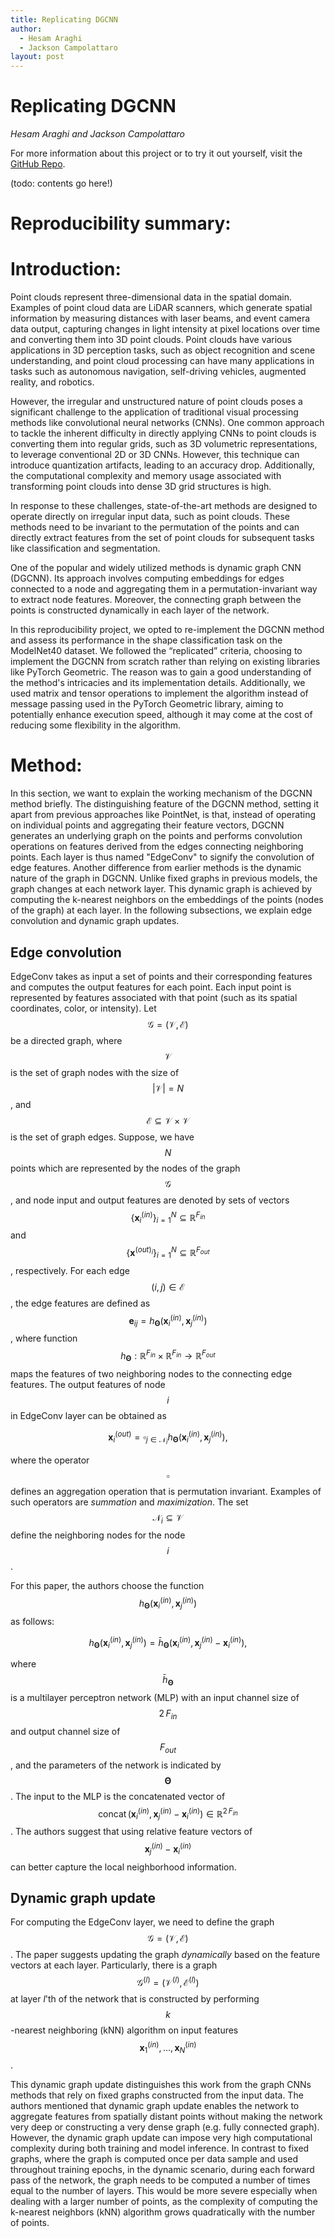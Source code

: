 ```yaml
---
title: Replicating DGCNN
author:
  - Hesam Araghi
  - Jackson Campolattaro
layout: post
---
```


# Replicating DGCNN
*Hesam Araghi and Jackson Campolattaro*

For more information about this project or to try it out yourself, visit
the [GitHub Repo](https://github.com/JacksonCampolattaro/dgcnn-replication).

(todo: contents go here!)

# Reproducibility summary:

# Introduction:

Point clouds represent three-dimensional data in the spatial domain. Examples of point cloud data are LiDAR scanners, which generate spatial information by measuring distances with laser beams, and event camera data output, capturing changes in light intensity at pixel locations over time and converting them into 3D point clouds. Point clouds have various applications in 3D perception tasks, such as object recognition and scene understanding, and point cloud processing can have many applications in tasks such as autonomous navigation, self-driving vehicles, augmented reality, and robotics. 

However, the irregular and unstructured nature of point clouds poses a significant challenge to the application of traditional visual processing methods like convolutional neural networks (CNNs). One common approach to tackle the inherent difficulty in directly applying CNNs to point clouds is converting them into regular grids, such as 3D volumetric representations, to leverage conventional 2D or 3D CNNs. However, this technique can introduce quantization artifacts, leading to an accuracy drop. Additionally, the computational complexity and memory usage associated with transforming point clouds into dense 3D grid structures is high.

In response to these challenges, state-of-the-art methods are designed to operate directly on irregular input data, such as point clouds. These methods need to be invariant to the permutation of the points and can directly extract features from the set of point clouds for subsequent tasks like classification and segmentation. 

One of the popular and widely utilized methods is dynamic graph CNN (DGCNN). Its approach involves computing embeddings for edges connected to a node and aggregating them in a permutation-invariant way to extract node features. Moreover, the connecting graph between the points is constructed dynamically in each layer of the network. 

In this reproducibility project, we opted to re-implement the DGCNN method and assess its performance in the shape classification task on the ModelNet40 dataset. We followed the “replicated” criteria, choosing to implement the DGCNN from scratch rather than relying on existing libraries like PyTorch Geometric. The reason was to gain a good understanding of the method's intricacies and its implementation details. Additionally, we used matrix and tensor operations to implement the algorithm instead of message passing used in the PyTorch Geometric library, aiming to potentially enhance execution speed, although it may come at the cost of reducing some flexibility in the algorithm.


# Method:

In this section, we want to explain the working mechanism of the DGCNN method briefly. The distinguishing feature of the DGCNN method, setting it apart from previous approaches like PointNet, is that, instead of operating on individual points and aggregating their feature vectors, DGCNN generates an underlying graph on the points and performs convolution operations on features derived from the edges connecting neighboring points. Each layer is thus named "EdgeConv" to signify the convolution of edge features. Another difference from earlier methods is the dynamic nature of the graph in DGCNN. Unlike fixed graphs in previous models, the graph changes at each network layer. This dynamic graph is achieved by computing the k-nearest neighbors on the embeddings of the points (nodes of the graph) at each layer. In the following subsections, we explain edge convolution and dynamic graph updates.

## Edge convolution

EdgeConv takes as input a set of points and their corresponding features and computes the output features for each point. Each input point is represented by features associated with that point (such as its spatial coordinates, color, or intensity). Let $$\mathcal{G}=(\mathcal{V},\mathcal{E})$$ be a directed graph, where $$\mathcal{V}$$ is the set of graph nodes with the size of $$\lvert \mathcal{V}\rvert = N$$, and $$\mathcal{E} \subseteq \mathcal{V}\times \mathcal{V}$$ is the set of graph edges. Suppose, we have $$N$$ points which are represented by the nodes of the graph $$\mathcal{G}$$, and node input and output features are denoted by sets of vectors $$\lbrace\mathbf{x}^{(in)}_i\rbrace_{i=1}^{N}\subseteq \mathbb{R}^{F_{in}}$$ and $$\lbrace\mathbf{x}^{(out)_i}\rbrace_{i=1}^{N}\subseteq \mathbb{R}^{F_{out}}$$, respectively. For each edge $$(i,j)\in\mathcal{E}$$, the edge features are defined as $$\mathbf{e}_{ij}=h_{\mathbf{\Theta}}(\mathbf{x}_i^{(in)},\mathbf{x}_j^{(in)})$$, where function $$h_{\mathbf{\Theta}}:\mathbb{R}^{F_{in}}\times\mathbb{R}^{F_{in}}\rightarrow \mathbb{R}^{F_{out}}$$ maps the features of two neighboring nodes to the connecting edge features. The output features of node $$i$$ in EdgeConv layer can be obtained as

$$
\mathbf{x}^{(out)}_i =\mathop{\square}_{j\in \mathcal{N}_i} h_{\mathbf{\Theta}}(\mathbf{x}_i^{(in)},\mathbf{x}_j^{(in)}),
$$

where the operator $$\square$$ defines an aggregation operation that is permutation invariant. Examples of such operators are *summation* and *maximization*. The set $$\mathcal{N}_i\subseteq\mathcal{V}$$ define the neighboring nodes for the node $$i$$. 

For this paper, the authors choose the function $$h_{\mathbf{\Theta}}(\mathbf{x}_i^{(in)},\mathbf{x}_j^{(in)})$$ as follows:

$$
h_{\mathbf{\Theta}}(\mathbf{x}_i^{(in)},\mathbf{x}_j^{(in)})={\bar h}_{\mathbf{\Theta}}(\mathbf{x}_i^{(in)},\mathbf{x}_j^{(in)} - \mathbf{x}_i^{(in)}),
$$

where $${\bar h}_{\mathbf{\Theta}}$$ is a multilayer perceptron network (MLP) with an input channel size of $$2\,F_{in}$$  and output channel size of $$F_{out}$$, and the parameters of the network is indicated by $$\mathbf{\Theta}$$. The input to the MLP is the concatenated vector of $$\mathop{concat}\big({\mathbf{x}_i^{(in)}},\mathbf{x}_j^{(in)} - \mathbf{x}_i^{(in)}\big)\in\mathbb{R}^{2\,F_{in}}$$. The authors suggest that using relative feature vectors of 
$$\mathbf{x}_j^{(in)} - \mathbf{x}_i^{(in)}$$ can better capture the local neighborhood information. 

## Dynamic graph update

For computing the EdgeConv layer, we need to define the graph $$\mathcal{G}=(\mathcal{V},\mathcal{E})$$. The paper suggests updating the graph *dynamically* based on the feature vectors at each layer. 
Particularly, there is a graph $$\mathcal{G}^{(l)}=(\mathcal{V}^{(l)},\mathcal{E}^{(l)})$$ at layer $l$'th of the network that is constructed by performing $$k$$-nearest neighboring (kNN) algorithm on input features $$\mathbf{x}_1^{(in)},\ldots,\mathbf{x}_N^{(in)}$$.

This dynamic graph update distinguishes this work from the graph CNNs methods that rely on fixed graphs constructed from the input data. 
The authors mentioned that dynamic graph update enables the network to aggregate features from spatially distant points without making the network very deep or constructing a very dense graph (e.g. fully connected graph). However, the dynamic graph update can impose very high computational complexity during both training and model inference. 
In contrast to fixed graphs, where the graph is computed once per data sample and used throughout training epochs, in the dynamic scenario, during each forward pass of the network, the graph needs to be computed a number of times equal to the number of layers.
This would be more severe especially when dealing with a larger number of points, as the complexity of computing the k-nearest neighbors (kNN) algorithm grows quadratically with the number of points.
